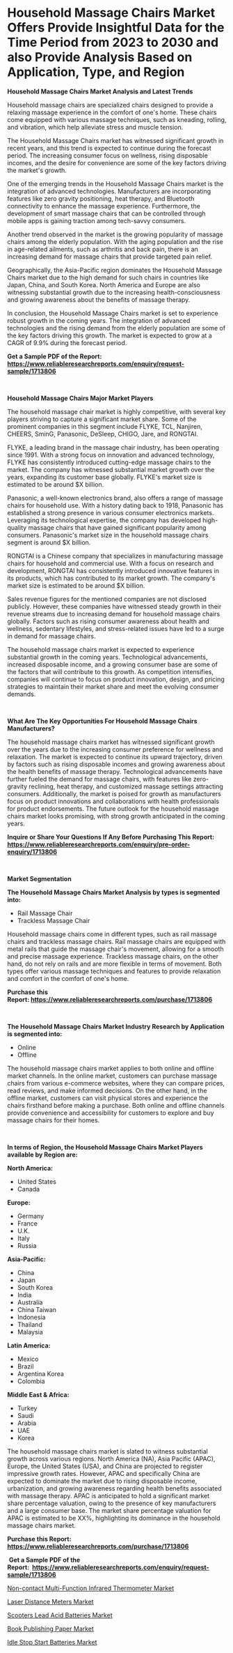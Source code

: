 <p><h1>Household Massage Chairs Market Offers Provide Insightful Data for the Time Period from 2023 to 2030 and also Provide Analysis Based on Application, Type, and Region</h1></p><p><strong>Household Massage Chairs Market Analysis and Latest Trends</strong></p>
<p><p>Household massage chairs are specialized chairs designed to provide a relaxing massage experience in the comfort of one's home. These chairs come equipped with various massage techniques, such as kneading, rolling, and vibration, which help alleviate stress and muscle tension.</p><p>The Household Massage Chairs market has witnessed significant growth in recent years, and this trend is expected to continue during the forecast period. The increasing consumer focus on wellness, rising disposable incomes, and the desire for convenience are some of the key factors driving the market's growth.</p><p>One of the emerging trends in the Household Massage Chairs market is the integration of advanced technologies. Manufacturers are incorporating features like zero gravity positioning, heat therapy, and Bluetooth connectivity to enhance the massage experience. Furthermore, the development of smart massage chairs that can be controlled through mobile apps is gaining traction among tech-savvy consumers.</p><p>Another trend observed in the market is the growing popularity of massage chairs among the elderly population. With the aging population and the rise in age-related ailments, such as arthritis and back pain, there is an increasing demand for massage chairs that provide targeted pain relief.</p><p>Geographically, the Asia-Pacific region dominates the Household Massage Chairs market due to the high demand for such chairs in countries like Japan, China, and South Korea. North America and Europe are also witnessing substantial growth due to the increasing health-consciousness and growing awareness about the benefits of massage therapy.</p><p>In conclusion, the Household Massage Chairs market is set to experience robust growth in the coming years. The integration of advanced technologies and the rising demand from the elderly population are some of the key factors driving this growth. The market is expected to grow at a CAGR of 9.9% during the forecast period.</p></p>
<p><strong>Get a Sample PDF of the Report:&nbsp; <a href="https://www.reliableresearchreports.com/enquiry/request-sample/1713806">https://www.reliableresearchreports.com/enquiry/request-sample/1713806</a></strong></p>
<p>&nbsp;</p>
<p><strong>Household Massage Chairs Major Market Players</strong></p>
<p><p>The household massage chair market is highly competitive, with several key players striving to capture a significant market share. Some of the prominent companies in this segment include FLYKE, TCL, Nanjiren, CHEERS, SminG, Panasonic, DeSleep, CHIGO, Jare, and RONGTAI.</p><p>FLYKE, a leading brand in the massage chair industry, has been operating since 1991. With a strong focus on innovation and advanced technology, FLYKE has consistently introduced cutting-edge massage chairs to the market. The company has witnessed substantial market growth over the years, expanding its customer base globally. FLYKE's market size is estimated to be around $X billion.</p><p>Panasonic, a well-known electronics brand, also offers a range of massage chairs for household use. With a history dating back to 1918, Panasonic has established a strong presence in various consumer electronics markets. Leveraging its technological expertise, the company has developed high-quality massage chairs that have gained significant popularity among consumers. Panasonic's market size in the household massage chairs segment is around $X billion.</p><p>RONGTAI is a Chinese company that specializes in manufacturing massage chairs for household and commercial use. With a focus on research and development, RONGTAI has consistently introduced innovative features in its products, which has contributed to its market growth. The company's market size is estimated to be around $X billion.</p><p>Sales revenue figures for the mentioned companies are not disclosed publicly. However, these companies have witnessed steady growth in their revenue streams due to increasing demand for household massage chairs globally. Factors such as rising consumer awareness about health and wellness, sedentary lifestyles, and stress-related issues have led to a surge in demand for massage chairs.</p><p>The household massage chairs market is expected to experience substantial growth in the coming years. Technological advancements, increased disposable income, and a growing consumer base are some of the factors that will contribute to this growth. As competition intensifies, companies will continue to focus on product innovation, design, and pricing strategies to maintain their market share and meet the evolving consumer demands.</p></p>
<p>&nbsp;</p>
<p><strong>What Are The Key Opportunities For Household Massage Chairs Manufacturers?</strong></p>
<p><p>The household massage chairs market has witnessed significant growth over the years due to the increasing consumer preference for wellness and relaxation. The market is expected to continue its upward trajectory, driven by factors such as rising disposable incomes and growing awareness about the health benefits of massage therapy. Technological advancements have further fueled the demand for massage chairs, with features like zero-gravity reclining, heat therapy, and customized massage settings attracting consumers. Additionally, the market is poised for growth as manufacturers focus on product innovations and collaborations with health professionals for product endorsements. The future outlook for the household massage chairs market looks promising, with strong growth anticipated in the coming years.</p></p>
<p><strong>Inquire or Share Your Questions If Any Before Purchasing This Report: <a href="https://www.reliableresearchreports.com/enquiry/pre-order-enquiry/1713806">https://www.reliableresearchreports.com/enquiry/pre-order-enquiry/1713806</a></strong></p>
<p>&nbsp;</p>
<p><strong>Market Segmentation</strong></p>
<p><strong>The Household Massage Chairs Market Analysis by types is segmented into:</strong></p>
<p><ul><li>Rail Massage Chair</li><li>Trackless Massage Chair</li></ul></p>
<p><p>Household massage chairs come in different types, such as rail massage chairs and trackless massage chairs. Rail massage chairs are equipped with metal rails that guide the massage chair's movement, allowing for a smooth and precise massage experience. Trackless massage chairs, on the other hand, do not rely on rails and are more flexible in terms of movement. Both types offer various massage techniques and features to provide relaxation and comfort in the comfort of one's home.</p></p>
<p><strong>Purchase this Report:&nbsp;<a href="https://www.reliableresearchreports.com/purchase/1713806">https://www.reliableresearchreports.com/purchase/1713806</a></strong></p>
<p>&nbsp;</p>
<p><strong>The Household Massage Chairs Market Industry Research by Application is segmented into:</strong></p>
<p><ul><li>Online</li><li>Offline</li></ul></p>
<p><p>The household massage chairs market applies to both online and offline market channels. In the online market, customers can purchase massage chairs from various e-commerce websites, where they can compare prices, read reviews, and make informed decisions. On the other hand, in the offline market, customers can visit physical stores and experience the chairs firsthand before making a purchase. Both online and offline channels provide convenience and accessibility for customers to explore and buy massage chairs for their homes.</p></p>
<p>&nbsp;</p>
<p><strong>In terms of Region, the Household Massage Chairs Market Players available by Region are:</strong></p>
<p>
    <p> <strong> North America: </strong>
        <ul>
            <li>United States</li>
            <li>Canada</li>
        </ul>
        </p> 
    <p> <strong> Europe: </strong>
        <ul>
            <li>Germany</li>
            <li>France</li>
            <li>U.K.</li>
            <li>Italy</li>
            <li>Russia</li>
        </ul>
        </p> 
    <p> <strong> Asia-Pacific: </strong>
        <ul>
            <li>China</li>
            <li>Japan</li>
            <li>South Korea</li>
            <li>India</li>
            <li>Australia</li>
            <li>China Taiwan</li>
            <li>Indonesia</li>
            <li>Thailand</li>
            <li>Malaysia</li>
        </ul>
        </p> 
    <p> <strong> Latin America: </strong>
        <ul>
            <li>Mexico</li>
            <li>Brazil</li>
            <li>Argentina Korea</li>
            <li>Colombia</li>
        </ul>
        </p> 
    <p> <strong> Middle East & Africa: </strong>
        <ul>
            <li>Turkey</li>
            <li>Saudi</li>
            <li>Arabia</li>
            <li>UAE</li>
            <li>Korea</li>
        </ul>
    </p>
    </p>
<p><p>The household massage chairs market is slated to witness substantial growth across various regions. North America (NA), Asia Pacific (APAC), Europe, the United States (USA), and China are projected to register impressive growth rates. However, APAC and specifically China are expected to dominate the market due to rising disposable income, urbanization, and growing awareness regarding health benefits associated with massage therapy. APAC is anticipated to hold a significant market share percentage valuation, owing to the presence of key manufacturers and a large consumer base. The market share percentage valuation for APAC is estimated to be XX%, highlighting its dominance in the household massage chairs market.</p></p>
<p><strong>Purchase this Report: <a href="https://www.reliableresearchreports.com/purchase/1713806">https://www.reliableresearchreports.com/purchase/1713806</a></strong></p>
<p>&nbsp;<strong>Get a Sample PDF of the Report:&nbsp;&nbsp;<a href="https://www.reliableresearchreports.com/enquiry/request-sample/1713806">https://www.reliableresearchreports.com/enquiry/request-sample/1713806</a></strong></p>
<p><strong></strong></p>
<p><p><a href="https://github.com/smritireportprime/Market-Research-Report-List-1/blob/main/non-contact-multi-function-infrared-thermometer-market.md">Non-contact Multi-Function Infrared Thermometer Market</a></p><p><a href="https://github.com/jhonwin654/Market-Research-Report-List-1/blob/main/laser-distance-meters-market.md">Laser Distance Meters Market</a></p><p><a href="https://medium.com/@soledadhane827/scooters-lead-acid-batteries-market-furnishes-information-on-market-share-market-trends-and-6553340216be">Scooters Lead Acid Batteries Market</a></p><p><a href="https://www.linkedin.com/pulse/decoding-book-publishing-paper-market-deep-dive-latest-trends-2s66f/">Book Publishing Paper Market</a></p><p><a href="https://medium.com/@elzaziemann1943/idle-stop-start-batteries-market-size-market-outlook-and-market-forecast-2023-to-2030-61b0da96b463">Idle Stop Start Batteries Market</a></p></p>